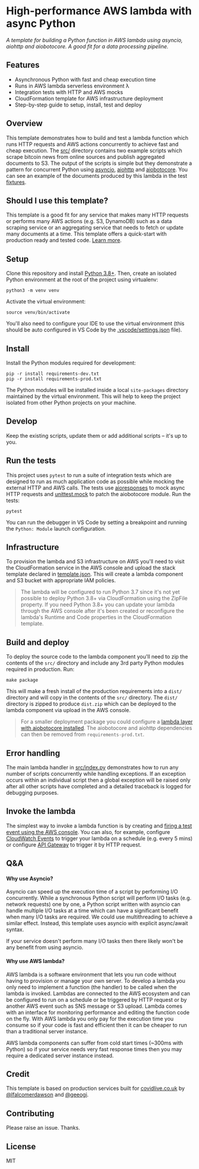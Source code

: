 # High-performance AWS lambda with async Python 

_A template for building a Python function in AWS lambda using asyncio, aiohttp and aiobotocore. A good fit for a data processing pipeline._ 

## Features

- Asynchronous Python with fast and cheap execution time
- Runs in AWS lambda serverless environment λ 
- Integration tests with HTTP and AWS mocks
- CloudFormation template for AWS infrastructure deployment 
- Step-by-step guide to setup, install, test and deploy 

## Overview

This template demonstrates how to build and test a lambda function which runs HTTP requests and AWS actions concurrently to achieve fast and cheap execution. The [src/](./src) directory contains two example scripts which scrape bitcoin news from online sources and publish aggregated documents to S3. The output of the scripts is simple but they demonstrate a pattern for concurrent Python using [asyncio](https://docs.python.org/3/library/asyncio.html), [aiohttp](https://docs.aiohttp.org/en/stable/) and [aiobotocore](https://github.com/aio-libs/aiobotocore). You can see an example of the documents produced by this lambda in the test [fixtures](./tests/fixtures/documents).

## Should I use this template?

This template is a good fit for any service that makes many HTTP requests or performs many AWS actions (e.g. S3, DynamoDB) such as a data scraping service or an aggregating service that needs to fetch or update many documents at a time. This template offers a quick-start with production ready and tested code. [Learn more](#qa).

## Setup

Clone this repository and install [Python 3.8+](https://www.python.org/downloads/). Then, create an isolated Python environment at the root of the project using virtualenv:

```
python3 -m venv venv
```

Activate the virtual environment:

```
source venv/bin/activate
```

You'll also need to configure your IDE to use the virtual environment (this should be auto configured in VS Code by the [.vscode/settings.json](.vscode/settings.json) file).

## Install

Install the Python modules required for development:

```
pip -r install requirements-dev.txt
pip -r install requirements-prod.txt
```

The Python modules will be installed inside a local `site-packages` directory maintained by the virtual environment. This will help to keep the project isolated from other Python projects on your machine.

## Develop

Keep the existing scripts, update them or add additional scripts – it's up to you.

## Run the tests

This project uses `pytest` to run a suite of integration tests which are designed to run as much application code as possible while mocking the external HTTP and AWS calls. The tests use [aioresponses](https://github.com/pnuckowski/aioresponses) to mock async HTTP requests and [unittest.mock](https://docs.python.org/3/library/unittest.mock.html) to patch the aiobotocore module. Run the tests:

```
pytest
```

You can run the debugger in VS Code by setting a breakpoint and running the `Python: Module` launch configuration.

## Infrastructure

To provision the lambda and S3 infrastructure on AWS you'll need to visit the CloudFormation service in the AWS console and upload the stack template declared in [template.json](template.json). This will create a lambda component and S3 bucket with appropriate IAM policies.

> The lambda will be configured to run Python 3.7 since it's not yet possible to deploy Python 3.8+ via CloudFormation using the ZipFile property. If you need Python 3.8+ you can update your lambda through the AWS console after it's been created or reconfigure the lambda's Runtime and Code properties in the CloudFormation template. 

## Build and deploy

To deploy the source code to the lambda component you'll need to zip the contents of the `src/` directory and include any 3rd party Python modules required in production. Run:

```
make package
```

This will make a fresh install of the production requirements into a `dist/` directory and will copy in the contents of the `src/` directory. The `dist/` directory is zipped to produce `dist.zip` which can be deployed to the lambda component via upload in the AWS console.

> For a smaller deployment package you could configure a [lambda layer with aiobotocore installed](https://github.com/keithrozario/Klayers/blob/master/deployments/python3.8/arns/eu-west-1.csv). The aiobotocore and aiohttp dependencies can then be removed from `requirements-prod.txt`.

## Error handling 

The main lambda handler in [src/index.py](src/index.py) demonstrates how to run any number of scripts concurrently while handling exceptions. If an exception occurs within an individual script then a global exception will be raised only after all other scripts have completed and a detailed traceback is logged for debugging purposes.

## Invoke the lambda

The simplest way to invoke a lambda function is by creating and [firing a test event using the AWS console](https://docs.aws.amazon.com/lambda/latest/dg/getting-started-create-function.html#get-started-invoke-manually). You can also, for example, configure [CloudWatch Events](https://docs.aws.amazon.com/AmazonCloudWatch/latest/events/RunLambdaSchedule.html) to trigger your lambda on a schedule (e.g. every 5 mins) or configure [API Gateway](https://docs.aws.amazon.com/lambda/latest/dg/services-apigateway.html) to trigger it by HTTP request. 

## Q&A

#### Why use Asyncio? 

Asyncio can speed up the execution time of a script by performing I/O concurrently. While a synchronous Python script will perform I/O tasks (e.g. network requests) one by one, a Python script written with asyncio can handle multiple I/O tasks at a time which can have a significant benefit when many I/O tasks are required. We could use multithreading to achieve a similar effect. Instead, this template uses asyncio with explicit async/await syntax. 

If your service doesn't perform many I/O tasks then there likely won't be any benefit from using asyncio. 

#### Why use AWS lambda?

AWS lambda is a software environment that lets you run code without having to provision or manage your own server. To develop a lambda you only need to implement a function (the handler) to be called when the lambda is invoked. Lambdas are connected to the AWS ecosystem and can be configured to run on a schedule or be triggered by HTTP request or by another AWS event such as SNS message or S3 upload. Lambda comes with an interface for monitoring performance and editing the function code on the fly. With AWS lambda you only pay for the execution time you consume so if your code is fast and efficient then it can be cheaper to run than a traditional server instance. 

AWS lambda components can suffer from cold start times (~300ms with Python) so if your service needs very fast response times then you may require a dedicated server instance instead.

## Credit

This template is based on production services built for [covidlive.co.uk](https://www.covidlive.co.uk) by [@lfalcomerdawson](https://twitter.com/lfalcomerdawson) and [@geeogi](https://twitter.com/geeogi).

## Contributing

Please raise an issue. Thanks. 

## License

MIT